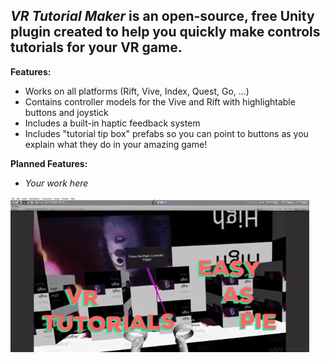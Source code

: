 *VR Tutorial Maker* is an open-source, free Unity plugin created to help you quickly make controls tutorials for your VR game.
------
**Features:**
- Works on all platforms (Rift, Vive, Index, Quest, Go, ...)
- Contains controller models for the Vive and Rift with highlightable buttons and joystick
- Includes a built-in haptic feedback system
- Includes "tutorial tip box" prefabs so you can point to buttons as you explain what they do in your amazing game!

**Planned Features:**
- *Your work here*

![](WelcomeGif.gif)